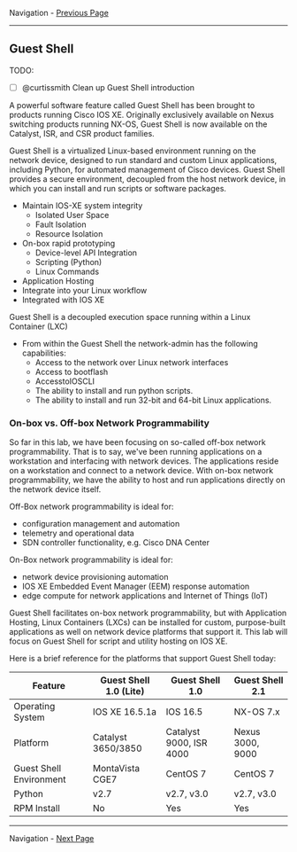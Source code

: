 Navigation - [Previous Page](LTRDEV-1100-Guide-03e.md)

---

## Guest Shell

TODO:

- [ ] @curtissmith Clean up Guest Shell introduction

A powerful software feature called Guest Shell has been brought to products running Cisco IOS XE.  Originally 
exclusively available on Nexus switching products running NX-OS, Guest Shell is now available on the Catalyst, ISR, 
and CSR product families.

Guest Shell is a virtualized Linux-based environment running on the network device, designed to run standard and custom 
Linux applications, including Python, for automated management of Cisco devices.  Guest Shell provides a secure 
environment, decoupled from the host network device, in which you can install and run scripts or software packages.

* Maintain IOS-XE system integrity
    * Isolated User Space
    * Fault Isolation
    * Resource Isolation
* On-box rapid prototyping
    * Device-level API Integration
    * Scripting (Python)
    * Linux Commands
* Application Hosting
* Integrate into your Linux workflow
* Integrated with IOS XE

Guest Shell is a decoupled execution space running within a Linux Container (LXC)

* From within the Guest Shell the network-admin has the following capabilities:
    * Access to the network over Linux network interfaces
    * Access to bootflash
    * AccesstoIOSCLI
    * The ability to install and run python scripts.
    * The ability to install and run 32-bit and 64-bit Linux applications.

### On-box vs. Off-box Network Programmability

So far in this lab, we have been focusing on so-called off-box network programmability.  That is to say, we've been 
running applications on a workstation and interfacing with network devices.  The applications reside on a workstation
and connect to a network device.  With on-box network programmability, we have the ability to host and run 
applications directly on the network device itself.

Off-Box network programmability is ideal for:

* configuration management and automation
* telemetry and operational data
* SDN controller functionality, e.g. Cisco DNA Center

On-Box network programmability is ideal for:

* network device provisioning automation
* IOS XE Embedded Event Manager (EEM) response automation
* edge compute for network applications and Internet of Things (IoT)

Guest Shell facilitates on-box network programmability, but with Application Hosting, Linux Containers (LXCs) can be 
installed for custom, purpose-built applications as well on network device platforms that support it.  This lab will 
focus on Guest Shell for script and utility hosting on IOS XE.

Here is a brief reference for the platforms that support Guest Shell today:

| Feature | Guest Shell 1.0 (Lite) | Guest Shell 1.0 | Guest Shell 2.1 |
| --- | --- | --- | --- |
| Operating System | IOS XE 16.5.1a | IOS 16.5 | NX-OS 7.x |
| Platform | Catalyst 3650/3850 | Catalyst 9000, ISR 4000 | Nexus 3000, 9000 |
| Guest Shell Environment | MontaVista CGE7 | CentOS 7 | CentOS 7 |
| Python | v2.7 | v2.7, v3.0 | v2.7, v3.0 |
| RPM Install | No | Yes | Yes |

---

Navigation - [Next Page](LTRDEV-1100-Guide-03g.md)
